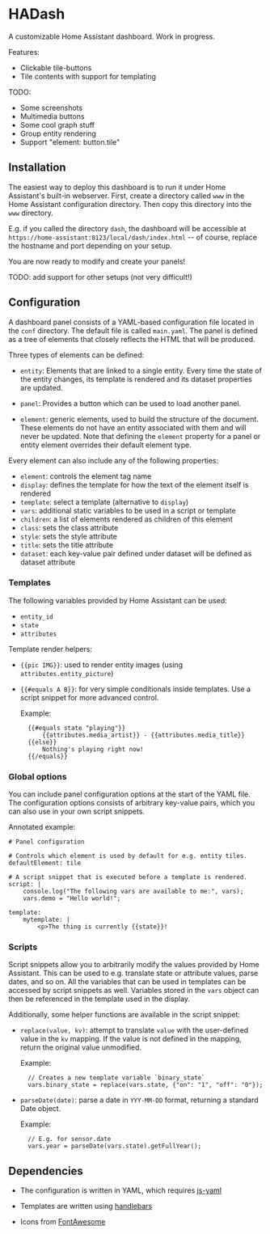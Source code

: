 # HADash

A customizable Home Assistant dashboard.
Work in progress.

Features:

* Clickable tile-buttons
* Tile contents with support for templating

TODO:

* Some screenshots
* Multimedia buttons
* Some cool graph stuff
* Group entity rendering
* Support "element: button.tile"


## Installation

The easiest way to deploy this dashboard is to run it under Home Assistant's
built-in webserver.
First, create a directory called `www` in the Home Assistant configuration
directory.
Then copy this directory into the `www` directory.

E.g. if you called the directory `dash`, the dashboard will be accessible
at `https://home-assistant:8123/local/dash/index.html` -- of course, replace
the hostname and port depending on your setup.

You are now ready to modify and create your panels!

TODO: add support for other setups (not very difficult!)


## Configuration

A dashboard panel consists of a YAML-based configuration file located in the
`conf` directory. The default file is called `main.yaml`.
The panel is defined as a tree of elements that closely reflects the HTML
that will be produced.

Three types of elements can be defined:

* `entity`: Elements that are linked to a single entity. Every time the state
  of the entity changes, its template is rendered and its dataset properties
  are updated.

* `panel`: Provides a button which can be used to load another panel.

* `element`: generic elements, used to build the structure of the document.
  These elements do not have an entity associated with them and will never be
  updated.
  Note that defining the `element` property for a panel or entity element
  overrides their default element type.

Every element can also include any of the following properties:

* `element`: controls the element tag name
* `display`: defines the template for how the text of the element itself is
  rendered
* `template`: select a template (alternative to `display`)
* `vars`: additional static variables to be used in a script or template
* `children`: a list of elements rendered as children of this element
* `class`: sets the class attribute
* `style`: sets the style attribute
* `title`: sets the title attribute
* `dataset`: each key-value pair defined under dataset will be defined as
  dataset attribute



### Templates

The following variables provided by Home Assistant can be used:

* `entity_id`
* `state`
* `attributes`

Template render helpers:

* `{{pic IMG}}`: used to render entity images (using
  `attributes.entity_picture`)

* `{{#equals A B}}`: for very simple conditionals inside templates. Use a
  script snippet for more advanced control.

  Example:

        {{#equals state "playing"}}
            {{attributes.media_artist}} - {{attributes.media_title}}
        {{else}}
            Nothing's playing right now!
        {{/equals}}



### Global options

You can include panel configuration options at the start of the YAML file.
The configuration options consists of arbitrary key-value pairs, which you can
also use in your own script snippets.

Annotated example:

    # Panel configuration

    # Controls which element is used by default for e.g. entity tiles.
    defaultElement: tile

    # A script snippet that is executed before a template is rendered.
    script: |
        console.log("The following vars are available to me:", vars);
        vars.demo = "Hello world!";

    template:
        mytemplate: |
            <p>The thing is currently {{state}}!


### Scripts

Script snippets allow you to arbitrarily modify the values provided by Home
Assistant. This can be used to e.g. translate state or attribute values, parse
dates, and so on.
All the variables that can be used in templates can be accessed by script
snippets as well.
Variables stored in the `vars` object can then be referenced in the template
used in the display.

Additionally, some helper functions are available in the script snippet:

* `replace(value, kv)`: attempt to translate `value` with the user-defined
  value in the `kv` mapping. If the value is not defined in the mapping, return
  the original value unmodified.

  Example:

        // Creates a new template variable `binary_state`
        vars.binary_state = replace(vars.state, {"on": "1", "off": "0"});

* `parseDate(date)`: parse a date in `YYY-MM-DD` format, returning a standard
  Date object.

  Example:

        // E.g. for sensor.date
        vars.year = parseDate(vars.state).getFullYear();



## Dependencies

* The configuration is written in YAML, which requires
  [js-yaml](https://github.com/nodeca/js-yaml)

* Templates are written using [handlebars](https://handlebarsjs.com/)

* Icons from [FontAwesome](https://fontawesome.com/)
